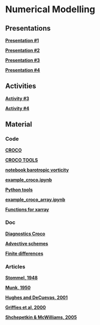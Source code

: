 

#  Numerical Modelling

##  Presentations



**[Presentation #1 ][p1]**  

  [p1]: 1_Numerical_modeling_QJ.pdf


**[Presentation #2 ][p2]**  

  [p2]: 2_Numerical_modeling_QJ.pdf



**[Presentation #3 ][p3]**  

  [p3]: 3_Numerical_modeling_QJ.pdf



**[Presentation #4 ][p4]**  

  [p4]: 4_Numerical_modeling.pdf


<!---

**[Presentation #5 ][p5]**  

  [p5]: 5_Numerical_modeling.pdf


**[Presentation #6 ][p6]**  

  [p6]: 6_Numerical_modeling.pdf



**[Presentation #7 ][p7]**  

  [p7]: 7_Numerical_modeling.pdf



**[Presentation #8 ][p8]**  

  [p8]: oopc.pdf

--->

##  Activities

<!---

**[Activity #1 ][t1]**  

  [t1]: Activity1.pdf


**[Activity #2 ][t2]**  

  [t2]: Activity2.pdf

--->

**[Activity #3 ][t3]**  

  [t3]: Activity3.pdf
  

**[Activity #4 ][t4]**  

  [t4]: Activity4.pdf
  
  
<!---

**[Summary about gyre vorticity balances with CROCO][t5]**  

  [t5]: modelling.pdf
  

**[Activity #5 ][t5]**  

  [t5]: Activity5.pdf



## Project

**[Project][p0]**  

  [p0]: projets_modnum2324.pdf




--->


##  Material 

###  Code

**[CROCO ][c30]**  

  [c30]: croco.tar.gz


**[CROCO TOOLS ][c32]**  

  [c32]: croco_tools-v1.1.tar.gz
  

**[notebook barotropic vorticity][c31]**  

  [c31]: barotropic_vorticity_balance.ipynb
  

**[example_croco.ipynb][c33]**  

  [c33]: https://github.com/Mesharou/mesharou.github.io/blob/master/Croco/example_croco.ipynb
  
    
**[Python tools][c34]**  

  [c34]: tools.py
  
**[example_croco\_array.ipynb][c35]**  

  [c35]: https://github.com/Mesharou/mesharou.github.io/blob/master/Croco/example_croco_xarray.ipynb

      
**[Functions for xarray][c36]**  

  [c36]: xcroco.py
  
  
###  Doc

**[Diagnostics Croco ][p31]**  

  [p31]: diagnostics_croco.pdf
  

**[Advective schemes ][p32]**  

  [p32]: formation_adv_diff.pdf
  

**[Finite differences ][p33]**  

  [p33]: http://www.dam.brown.edu/people/alcyew/handouts/numdiff.pdf  
  
###  Articles

**[Stommel, 1948 ][a1]**

**[Munk, 1950 ][a2]**

**[Hughes and DeCuevas, 2001 ][a3]**

**[Griffies et al, 2000 ][a4]**

**[Shchepetkin & McWilliams, 2005 ][a5]** 


  [a1]: Stommel48.pdf
  [a2]: Munk50.pdf
  [a3]: HughesDeCuevas01.pdf
  
  [a4]: Griffiesetal00.pdf
  [a5]: ShchepetkinMcWilliams05.pdf

